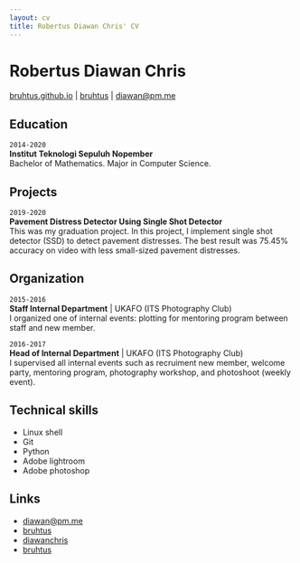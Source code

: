 ```yaml
---
layout: cv
title: Robertus Diawan Chris' CV
---
```

# Robertus Diawan Chris

<div id="webaddress">
<i class="fa fa-home"></i> <a href="http://bruhtus.github.io">bruhtus.github.io</a>
|
<i class="fa fa-github"></i> <a href="http://github.com/bruhtus">bruhtus</a>
|
<i class="fa fa-envelope"></i> <a href="mailto:diawan@pm.me">diawan@pm.me</a>
</div>

## Education

`2014-2020` <br>
__Institut Teknologi Sepuluh Nopember__ <br>
Bachelor of Mathematics. Major in Computer Science.

## Projects

`2019-2020` <br>
__Pavement Distress Detector Using Single Shot Detector__ <br>
This was my graduation project. In this project, I implement single shot detector (SSD) to detect pavement distresses.
The best result was 75.45% accuracy on video with less small-sized pavement distresses.

## Organization

`2015-2016` <br>
__Staff Internal Department__ | UKAFO (ITS Photography Club) <br>
I organized one of internal events: plotting for mentoring program
between staff and new member.


`2016-2017` <br>
__Head of Internal Department__ | UKAFO (ITS Photography Club) <br>
I supervised all internal events such as recruiment new member, welcome party, mentoring program, photography workshop, and photoshoot (weekly event).

## Technical skills

* Linux shell
* Git
* Python
* Adobe lightroom
* Adobe photoshop

<!-- ## Areas of expertise

* Machine learning
* Data visualisation
* Computer vision -->

## Links

<!-- fa are fontawesome, ai are academicons -->
* <i class="fa fa-envelope"></i> <a href="mailto:diawan@pm.me">diawan@pm.me</a><br />
* <i class="fa fa-github"></i> <a href="http://github.com/bruhtus">bruhtus</a><br />
* <i class="fa fa-twitter"></i> <a href="http://twitter.com/diawanchris">diawanchris</a><br />
* <i class="fa fa-linkedin"></i> <a href="https://www.linkedin.com/in/bruhtus/">bruhtus</a>

<!-- ### Footer

Last updated: May 2013 -->
